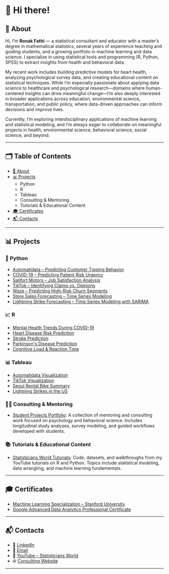 # 👋 Hi there!

## 📌 About

Hi, I’m **Ronak Fathi** — a statistical consultant and educator with a master’s degree in mathematical statistics, several years of experience teaching and guiding students, and a growing portfolio in machine learning and data science. I specialize in using statistical tools and programming (R, Python, SPSS) to extract insights from health and behavioral data.

My recent work includes building predictive models for heart health, analyzing psychological survey data, and creating educational content on statistical techniques. While I’m especially passionate about applying data science to healthcare and psychological research—domains where human-centered insights can drive meaningful change—I’m also deeply interested in broader applications across education, environmental science, transportation, and public policy, where data-driven approaches can inform decisions and improve lives.

Currently, I’m exploring interdisciplinary applications of machine learning and statistical modeling, and I’m always eager to collaborate on meaningful projects in health, environmental science, behavioral science, social science, and beyond.

---

## 🗂 Table of Contents

- [📌 About](#about)
- [📊 Projects](#projects)
  - Python
  - R
  - Tableau
  - Consulting & Mentoring
  - Tutorials & Educational Content
- [🎓 Certificates](#certificates)
- [📬 Contacts](#contacts)

---

## 📊 Projects

### 🐍 Python

- [Automatidata – Predicting Customer Tipping Behavior](https://github.com/RoniF-pixel/Projects/tree/main/Automatidata)
- [COVID-19 – Predicting Patient Risk Urgency](https://github.com/RoniF-pixel/Projects/tree/main/Covid-19)
- [Salifort Motors – Job Satisfaction Analysis](https://github.com/RoniF-pixel/Projects/tree/main/Salifort%20Motors)
- [TikTok – Identifying Claims vs. Opinions](https://github.com/RoniF-pixel/Projects/tree/main/TikTok)
- [Waze – Predicting High-Risk Churn Segments](https://github.com/RoniF-pixel/Projects/tree/main/Waze)
- [Store Sales Forecasting – Time Series Modeling](https://github.com/RoniF-pixel/Python-Projects/tree/main/Store%20Analysis)
- [Lightning Strike Forecasting – Time Series Modeling with SARIMA](https://github.com/RoniF-pixel/Python-Projects/tree/main/Strikes-%20Analysis)

### 📈 R

- [Mental Health Trends During COVID-19](https://github.com/RoniF-pixel/R-projects/tree/main/Covid)
- [Heart Disease Risk Prediction](https://github.com/RoniF-pixel/R-projects/tree/main/Heart%20Rate)
- [Stroke Prediction](https://github.com/RoniF-pixel/R-projects/tree/main/Stroke%20Prediction)
- [Parkinson's Disease Prediction](https://github.com/RoniF-pixel/R-projects/tree/main/Parkinson%20Disease)
- [Cognitive Load & Reaction Time](https://github.com/RoniF-pixel/R-projects/tree/main/Cognitive%20Load%20%26%20Decision-Making%20Using%20Reaction%20Time%20Data)

### 📊 Tableau

- [Automatidata Visualization](https://public.tableau.com/app/profile/ronak.fathi/viz/Automatidataproject_17092831021750/Sheet2)
- [TikTok Visualization](https://public.tableau.com/app/profile/ronak.fathi/viz/TikTokProject_17092911172030/Story1)
- [Seoul Rental Bike Summary](https://public.tableau.com/app/profile/ronak.fathi/viz/seoul-rental-bikes/Dashboard1)
- [Lightning Strikes in the US](https://public.tableau.com/app/profile/ronak.fathi/viz/nos-2009-2018/Dashboard4)

### 👩‍💼 Consulting & Mentoring

- [Student Projects Portfolio](https://github.com/RoniF-pixel/Student-Projects-Portfolio): A collection of mentoring and consulting work focused on psychology and behavioral science. Includes longitudinal study analyses, survey modeling, and guided workflows developed with students.

### 📚 Tutorials & Educational Content

- [Statisticians World Tutorials](https://github.com/RoniF-pixel/Statisticians-World-Tutorials): Code, datasets, and walkthroughs from my YouTube tutorials on R and Python. Topics include statistical modeling, data wrangling, and machine learning fundamentals.

---

## 🎓 Certificates

- [Machine Learning Specialization – Stanford University](https://coursera.org/share/55be9360748683122474a7118bd764f2)
- [Google Advanced Data Analytics Professional Certificate](https://www.credly.com/badges/53b0562d-9aab-4204-8b5d-f520890b456a/linked_in?t=scnypb)

---

## 📬 Contacts

- 🔗 [LinkedIn](https://www.linkedin.com/in/ronak-fathi/)
- 📧 [Email](mailto:ronakfstat@gmail.com)
- 🎥 [YouTube – Statisticians World](https://www.youtube.com/@statisticiansworld8912)
- 🌐 [Consulting Website](https://sites.google.com/view/statistical-consulting-service/home)

---
